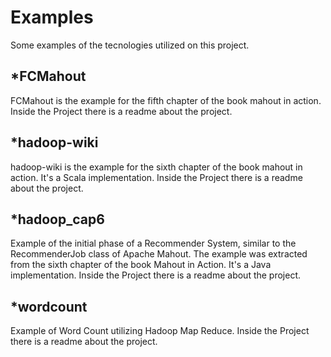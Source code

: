 # Examples
Some examples of the tecnologies utilized on this project.

## *FCMahout
FCMahout is the example for the fifth chapter of the book mahout in action. 
Inside the Project there is a readme about the project.

## *hadoop-wiki
hadoop-wiki is the example for the sixth chapter of the book mahout in action. It's a Scala implementation. 
Inside the Project there is a readme about the project.

## *hadoop_cap6
Example of the initial phase of a Recommender System, similar to the RecommenderJob class of Apache Mahout. The example was extracted from the sixth chapter of the book Mahout in Action. It's a Java implementation.
Inside the Project there is a readme about the project.

## *wordcount
Example of Word Count utilizing Hadoop Map Reduce. Inside the Project there is
a readme about the project.



